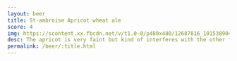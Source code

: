 ```yaml
---
layout: beer
title: St-ambroise Apricot wheat ale
score: 4
img: https://scontent.xx.fbcdn.net/v/t1.0-0/p480x480/12687816_10153890413098745_7756341127358562624_n.jpg?oh=9229e0e8001f158491ee4fb989a49107&oe=588D4D29
desc: The apricot is very faint but kind of interferes with the other flavours in an unpleasant way
permalink: /beer/:title.html
---
```

